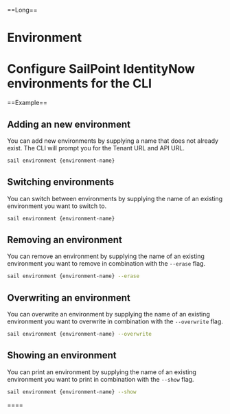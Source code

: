 ==Long==
# Environment

Configure SailPoint IdentityNow environments for the CLI
====

==Example==
## Adding an new environment

You can add new environments by supplying a name that does not already exist. The CLI will prompt you for the Tenant URL and API URL.

```bash
sail environment {environment-name} 
```


## Switching environments

You can switch between environments by supplying the name of an existing environment you want to switch to.

```bash
sail environment {environment-name}
```  

## Removing an environment

You can remove an environment by supplying the name of an existing environment you want to remove in combination with the `--erase` flag.

```bash
sail environment {environment-name} --erase
```

## Overwriting an environment

You can overwrite an environment by supplying the name of an existing environment you want to overwrite in combination with the `--overwrite` flag.

```bash
sail environment {environment-name} --overwrite
```

## Showing an environment

You can print an environment by supplying the name of an existing environment you want to print in combination with the `--show` flag.

```bash
sail environment {environment-name} --show
```
====